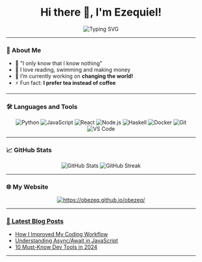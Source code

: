 <h1 align="center">Hi there 👋, I'm Ezequiel!</h1>

<p align="center">
  <img src="https://readme-typing-svg.demolab.com?font=Fira+Code&size=22&pause=1000&color=00FFFF&center=true&vCenter=true&width=435&lines=Full-Stack+Developer;Blockchain+Enthusiast;AI+Explorer;Lifelong+Learner" alt="Typing SVG" />
</p>

---

### 🌟 About Me
- 💬 "I only know that I know nothing"
- 🚀 I love reading, swimming and making money
- 🔭 I’m currently working on **changing the world!**
- ⚡ Fun fact: **I prefer tea instead of coffee**

---

### 🛠️ Languages and Tools

<p align="center">
  <img src="https://img.shields.io/badge/Code-Python-informational?style=flat&logo=python&logoColor=white&color=2bbc8a" alt="Python"/>
  <img src="https://img.shields.io/badge/Code-JavaScript-informational?style=flat&logo=javascript&logoColor=white&color=2bbc8a" alt="JavaScript"/>
  <img src="https://img.shields.io/badge/Code-React-informational?style=flat&logo=react&logoColor=white&color=2bbc8a" alt="React"/>
  <img src="https://img.shields.io/badge/Code-Node.js-informational?style=flat&logo=node.js&logoColor=white&color=2bbc8a" alt="Node.js"/>
  <img src="https://img.shields.io/badge/Code-Haskell-informational?style=flat&logo=haskell&logoColor=white&color=2bbc8a" alt="Haskell"/>
  <img src="https://img.shields.io/badge/Code-Docker-informational?style=flat&logo=docker&logoColor=white&color=2bbc8a" alt="Docker"/>
  <img src="https://img.shields.io/badge/Tools-Git-informational?style=flat&logo=git&logoColor=white&color=2bbc8a" alt="Git"/>
  <img src="https://img.shields.io/badge/Tools-VSCode-informational?style=flat&logo=visual-studio-code&logoColor=white&color=2bbc8a" alt="VS Code"/>
</p>

---

### 📈 GitHub Stats

<p align="center">
  <img src="https://github-readme-stats.vercel.app/api?username=Ezequiel&show_icons=true&theme=radical" alt="GitHub Stats" />
  <img src="https://github-readme-streak-stats.herokuapp.com/?user=Ezequiel&theme=radical" alt="GitHub Streak" />
</p>

---

### 🌐 My Website

<p align="center">
  <a href="https://obezeq.github.io/obezeq/" target="_blank">
    <img src="https://img.shields.io/badge/My Website-0077B5?style=for-the-badge&logoColor=white" alt="https://obezeq.github.io/obezeq/"/>
  </a>
  <a href="https://obezeq.github.io/obezeq/" target="_blank">

---

### 🎨 Latest Blog Posts

<!-- BLOG-POST-LIST:START -->
- [How I Improved My Coding Workflow](#)
- [Understanding Async/Await in JavaScript](#)
- [10 Must-Know Dev Tools in 2024](#)
<!-- BLOG-POST-LIST:END -->

---
